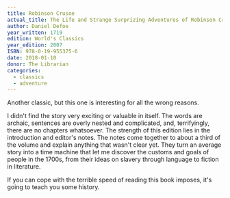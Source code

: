 ```yaml
---
title: Robinson Crusoe
actual_title: The Life and Strange Surprizing Adventures of Robinson Crusoe
author: Daniel Defoe
year_written: 1719
edition: World's Classics
year_edition: 2007
ISBN: 978-0-19-955375-6
date: 2018-01-10
donor: The Librarian
categories:
  - classics
  - adventure
---
```

Another classic, but this one is interesting for all the wrong reasons.

I didn't find the story very exciting or valuable in itself. The words are archaic, sentences are overly nested and complicated, and, terrifyingly, there are no chapters whatsoever. The strength of this edition lies in the introduction and editor's notes. The notes come together to about a third of the volume and explain anything that wasn't clear yet. They turn an average story into a time machine that let me discover the customs and goals of people in the 1700s, from their ideas on slavery through language to fiction in literature.

If you can cope with the terrible speed of reading this book imposes, it's going to teach you some history.